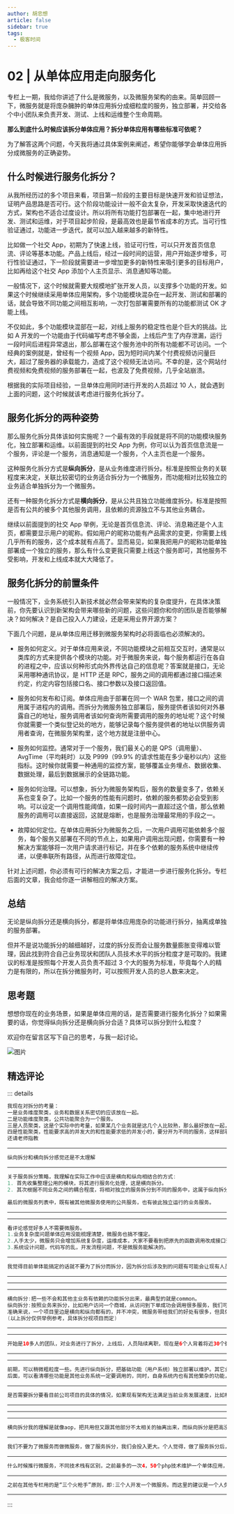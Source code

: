 ```yaml
--- 
author: 胡忠想
article: false
sidebar: true
tags: 
  - 极客时间 
--- 
```

#         02 | 从单体应用走向服务化      
专栏上一期，我给你讲述了什么是微服务，以及微服务架构的由来。简单回顾一下，微服务就是将庞杂臃肿的单体应用拆分成细粒度的服务，独立部署，并交给各个中小团队来负责开发、测试、上线和运维整个生命周期。
<strong>那么到底什么时候应该拆分单体应用？拆分单体应用有哪些标准可依呢？</strong>
为了解答这两个问题，今天我将通过具体案例来阐述，希望你能够学会<span class="orange">单体应用拆分成微服务的正确姿势</span>。
## 什么时候进行服务化拆分？
从我所经历过的多个项目来看，项目第一阶段的主要目标是快速开发和验证想法，证明产品思路是否可行。这个阶段功能设计一般不会太复杂，开发采取快速迭代的方式，架构也不适合过度设计。所以将所有功能打包部署在一起，集中地进行开发、测试和运维，对于项目起步阶段，是最高效也是最节省成本的方式。当可行性验证通过，功能进一步迭代，就可以加入越来越多的新特性。
比如做一个社交 App，初期为了快速上线，验证可行性，可以只开发首页信息流、评论等基本功能。产品上线后，经过一段时间的运营，用户开始逐步增多，可行性验证通过，下一阶段就需要进一步增加更多的新特性来吸引更多的目标用户，比如再给这个社交 App 添加个人主页显示、消息通知等功能。
一般情况下，这个时候就需要大规模地扩张开发人员，以支撑多个功能的开发。如果这个时候继续采用单体应用架构，多个功能模块混杂在一起开发、测试和部署的话，就会导致不同功能之间相互影响，一次打包部署需要所有的功能都测试 OK 才能上线。
不仅如此，多个功能模块混部在一起，对线上服务的稳定性也是个巨大的挑战。比如 A 开发的一个功能由于代码编写考虑不够全面，上线后产生了内存泄漏，运行一段时间后进程异常退出，那么部署在这个服务池中的所有功能都不可访问。一个经典的案例就是，曾经有一个视频 App，因为短时间内某个付费视频访问量巨大，超过了服务器的承载能力，造成了这个视频无法访问。不幸的是，这个网站付费视频和免费视频的服务部署在一起，也波及了免费视频，几乎全站崩溃。
根据我的实际项目经验，一旦单体应用同时进行开发的人员超过 10 人，就会遇到上面的问题，这个时候就该考虑进行服务化拆分了。
## 服务化拆分的两种姿势
那么服务化拆分具体该如何实施呢？一个最有效的手段就是将不同的功能模块服务化，独立部署和运维。以前面提到的社交 App 为例，你可以认为首页信息流是一个服务，评论是一个服务，消息通知是一个服务，个人主页也是一个服务。
这种服务化拆分方式是<strong>纵向拆分</strong>，是从业务维度进行拆分。标准是按照业务的关联程度来决定，关联比较密切的业务适合拆分为一个微服务，而功能相对比较独立的业务适合单独拆分为一个微服务。
还有一种服务化拆分方式是<strong>横向拆分</strong>，是从公共且独立功能维度拆分。标准是按照是否有公共的被多个其他服务调用，且依赖的资源独立不与其他业务耦合。
继续以前面提到的社交 App 举例，无论是首页信息流、评论、消息箱还是个人主页，都需要显示用户的昵称。假如用户的昵称功能有产品需求的变更，你需要上线几乎所有的服务，这个成本就有点高了。显而易见，如果我把用户的昵称功能单独部署成一个独立的服务，那么有什么变更我只需要上线这个服务即可，其他服务不受影响，开发和上线成本就大大降低了。
## 服务化拆分的前置条件
一般情况下，业务系统引入新技术就必然会带来架构的复杂度提升，在具体决策前，你先要认识到新架构会带来哪些新的问题，这些问题你和你的团队是否能够解决？如何解决？是自己投入人力建设，还是采用业界开源方案？
下面几个问题，是从单体应用迁移到微服务架构时必将面临也必须解决的。
- 服务如何定义。对于单体应用来说，不同功能模块之前相互交互时，通常是以类库的方式来提供各个模块的功能。对于微服务来说，每个服务都运行在各自的进程之中，应该以何种形式向外界传达自己的信息呢？答案就是接口，无论采用哪种通讯协议，是 HTTP 还是 RPC，服务之间的调用都通过接口描述来约定，约定内容包括接口名、接口参数以及接口返回值。
- 服务如何发布和订阅。单体应用由于部署在同一个 WAR 包里，接口之间的调用属于进程内的调用。而拆分为微服务独立部署后，服务提供者该如何对外暴露自己的地址，服务调用者该如何查询所需要调用的服务的地址呢？这个时候你就需要一个类似登记处的地方，能够记录每个服务提供者的地址以供服务调用者查询，在微服务架构里，这个地方就是注册中心。
- 服务如何监控。通常对于一个服务，我们最关心的是 QPS（调用量）、AvgTime（平均耗时）以及 P999（99.9% 的请求性能在多少毫秒以内）这些指标。这时候你就需要一种通用的监控方案，能够覆盖业务埋点、数据收集、数据处理，最后到数据展示的全链路功能。
- 服务如何治理。可以想象，拆分为微服务架构后，服务的数量变多了，依赖关系也变复杂了。比如一个服务的性能有问题时，依赖的服务都势必会受到影响。可以设定一个调用性能阈值，如果一段时间内一直超过这个值，那么依赖服务的调用可以直接返回，这就是熔断，也是服务治理最常用的手段之一。
- 故障如何定位。在单体应用拆分为微服务之后，一次用户调用可能依赖多个服务，每个服务又部署在不同的节点上，如果用户调用出现问题，你需要有一种解决方案能够将一次用户请求进行标记，并在多个依赖的服务系统中继续传递，以便串联所有路径，从而进行故障定位。
针对上述问题，你必须有可行的解决方案之后，才能进一步进行服务化拆分。专栏后面的文章，我会给你逐一讲解相应的解决方案。
## 总结
无论是纵向拆分还是横向拆分，都是将单体应用庞杂的功能进行拆分，抽离成单独的服务部署。
但并不是说功能拆分的越细越好，过度的拆分反而会让服务数量膨胀变得难以管理，因此找到符合自己业务现状和团队人员技术水平的拆分粒度才是可取的。我建议的标准是按照每个开发人员负责不超过 3 个大的服务为标准，毕竟每个人的精力是有限的，所以在拆分微服务时，可以按照开发人员的总人数来决定。
## 思考题
想想你现在的业务场景，如果是单体应用的话，是否需要进行服务化拆分？如果需要的话，你觉得纵向拆分还是横向拆分合适？具体可以拆分到什么粒度？
欢迎你在留言区写下自己的思考，与我一起讨论。
![图片](https://static001.geekbang.org/resource/image/9c/be/9ca973ad0a032832bc5d90c377ffe7be.jpg)
精选评论 
 ------- 
 ::: details 
<a style='font-size:1.5em;font-weight:bold'></a> 


 ```java 
我现在对拆分的考量：
一是业务维度聚类，业务和数据关系密切的应该放在一起。
二是功能维度聚类，公共功能聚合为一个服务。
三是人员聚类，这是个实际中的考量，如果某几个业务就是这几个人比较熟，那么最好放在一起，未来开发部署都好办。
四是性能聚类，性能要求高的并发大的和性能要求低的并发小的，要分开为不同的服务，这样部署和运行都独立，好维护。
还请老师指教
```
 ----- 
<a style='font-size:1.5em;font-weight:bold'></a> 


 ```java 
纵向拆分和横向拆分感觉还是不太理解
```
 ----- 
<a style='font-size:1.5em;font-weight:bold'></a> 


 ```java 
关于服务拆分策略，我理解在实际工作中应该是横向和纵向相结合的方式:
1. 首先收集整理公用的模块，将其进行服务化处理，这是横向拆分。
2. 其次根据不同业务之间的耦合程度，将相对独立的服务拆分到不同的服务中，这属于纵向拆分。

最后的微服务列表中，既有被其他微服务使用的公共服务，也有彼此独立运行的业务服务。

```
 ----- 
<a style='font-size:1.5em;font-weight:bold'></a> 


 ----- 
<a style='font-size:1.5em;font-weight:bold'></a> 


 ```java 
看评论感觉好多人不需要微服务。
1.业务复杂度问题单体应用没能梳理清楚，微服务也搞不懂定。
2.人手太少，微服务只会增加系统复杂度，运维成本，大家不要看到把原先的函数调用改成接口调用，没真正了解服务拆分后带来的系统复杂度。
3.系统设计问题，代码写的乱，开发流程问题，不是微服务能解决的。
```
 ----- 
<a style='font-size:1.5em;font-weight:bold'></a> 


 ```java 
我觉得目前单体能搞定的话就不要为了拆分而拆分，因为拆分后涉及到的问题有可能会让现有人员手忙脚乱，最好等做好了技术和人员准备再拆分。
```
 ----- 
<a style='font-size:1.5em;font-weight:bold'></a> 


 ----- 
<a style='font-size:1.5em;font-weight:bold'></a> 


 ----- 
<a style='font-size:1.5em;font-weight:bold'></a> 


 ```java 
横向拆分:把一些不会和其他主业务有依赖的功能拆分出来，最典型的就是common。
纵向拆分:按照业务来拆分，比如用户访问一个商城，从访问到下单成功会调用很多服务，我们可以把用户登录做一个服务，商城首页以及商品信息做一个服务，购物车模块是一个服务，支付模块又是另一个服务，这样整个商城都是微服务架构，不管哪个单独的服务出现问题，都不会影响别的服务，方便于技术人员最快定位问题，解决问题。
准确来说，一个项目里边是横向和纵向都有的，并不冲突，微服务带给我们的好处有很多，但具体能不能使用微服务还要根据具体的项目和团队来决定。
(以上拆分仅供举例参考，具体拆分视项目而定)
```
 ----- 
<a style='font-size:1.5em;font-weight:bold'></a> 


 ----- 
<a style='font-size:1.5em;font-weight:bold'></a> 


 ```java 
开始是10多人的团队，对业务进行了拆分，上线后，人员陆续离职，现在是6个人背着将近30个微服务，开发一个功能点，基本上所有人都得上，就演变成天天开会还解决不了问题，效率奇低……所以，有没有微服务退回到单体的做法？
```
 ----- 
<a style='font-size:1.5em;font-weight:bold'></a> 


 ----- 
<a style='font-size:1.5em;font-weight:bold'></a> 


 ```java 
前期，可以稍微粗粒度一些。先进行纵向拆分，把基础功能（用户系统）独立部署以维护。其它业务功能关联不紧密的可以独立部署，可以看这些业务在公司发展方向的重要性
后面，可以看清哪些功能是其他业务系统一定要调用的，同时，自身系统内也有其他繁杂的功能，那么可以进行横向切分，把被频繁调用的服务抽象并独立部署。
```
 ----- 
<a style='font-size:1.5em;font-weight:bold'></a> 


 ```java 
是否需要拆分要看目前公司项目的具体的情况，如果现有架构无法满足当前业务发展速度，比如构建一次要半天，上一次线经常搞通宵，牵一发而动全身，那么这个时候可以考虑一下微服务，拆微服务势必会提高运维、问题追踪、分布式事务等复杂度，所以微服务整个技术栈都要考虑进去
```
 ----- 
<a style='font-size:1.5em;font-weight:bold'></a> 


 ----- 
<a style='font-size:1.5em;font-weight:bold'></a> 


 ----- 
<a style='font-size:1.5em;font-weight:bold'></a> 


 ```java 
横向拆分我的理解是就像aop，把共用但又跟其他部分不太相关的抽离出来，而纵向拆分是把高没聚的拆分出来
```
 ----- 
<a style='font-size:1.5em;font-weight:bold'></a> 


 ```java 
我们不要为了微服务而做微服务，做了服务拆分，我们会投入更大。个人觉得，做了服务拆分后，带来的最大的挑战应该是分布式事务，这个原因也导致了我们微服务的难落地。另外的话，大部分的初创公司不适合，需要结合公司自身的人员储备和业务情况等来综合考虑。
```
 ----- 
<a style='font-size:1.5em;font-weight:bold'></a> 


 ```java 
什么时候推行微服务，不同技术栈有区别，之前最多的一次4，50个php技术维护一个单体应用，整个系统结构，业务模块之间划分比较清晰，不同小组负责不同模块，开发上采用多版本并行开发，每个版本7，8个技术。这时候整个团队开发效率上没有太大问题，架构组把控非常好。
```
 ----- 
<a style='font-size:1.5em;font-weight:bold'></a> 


 ```java 
之前在其他专栏用的是“三个火枪手”原则，即:三个人开发一个微服务。而这里的建议是一个人负责不超过三个微服务。这里不是很理解。帮忙解答一下，谢谢
```
 ----- 
:::